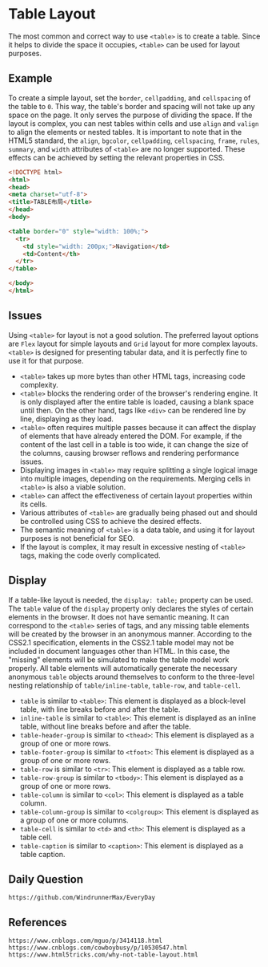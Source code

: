 # Table Layout
The most common and correct way to use `<table>` is to create a table. Since it helps to divide the space it occupies, `<table>` can be used for layout purposes.

## Example
To create a simple layout, set the `border`, `cellpadding`, and `cellspacing` of the table to `0`. This way, the table's border and spacing will not take up any space on the page. It only serves the purpose of dividing the space. If the layout is complex, you can nest tables within cells and use `align` and `valign` to align the elements or nested tables. It is important to note that in the HTML5 standard, the `align`, `bgcolor`, `cellpadding`, `cellspacing`, `frame`, `rules`, `summary`, and `width` attributes of `<table>` are no longer supported. These effects can be achieved by setting the relevant properties in CSS.

```html
<!DOCTYPE html>
<html>
<head> 
<meta charset="utf-8"> 
<title>TABLE布局</title> 
</head>
<body>

<table border="0" style="width: 100%;">
  <tr>
    <td style="width: 200px;">Navigation</td>
    <td>Content</th>
  </tr>
</table>

</body>
</html>
```

## Issues
Using `<table>` for layout is not a good solution. The preferred layout options are `Flex` layout for simple layouts and `Grid` layout for more complex layouts. `<table>` is designed for presenting tabular data, and it is perfectly fine to use it for that purpose.
* `<table>` takes up more bytes than other HTML tags, increasing code complexity.
* `<table>` blocks the rendering order of the browser's rendering engine. It is only displayed after the entire table is loaded, causing a blank space until then. On the other hand, tags like `<div>` can be rendered line by line, displaying as they load.
* `<table>` often requires multiple passes because it can affect the display of elements that have already entered the DOM. For example, if the content of the last cell in a table is too wide, it can change the size of the columns, causing browser reflows and rendering performance issues.
* Displaying images in `<table>` may require splitting a single logical image into multiple images, depending on the requirements. Merging cells in `<table>` is also a viable solution.
* `<table>` can affect the effectiveness of certain layout properties within its cells.
* Various attributes of `<table>` are gradually being phased out and should be controlled using CSS to achieve the desired effects.
* The semantic meaning of `<table>` is a data table, and using it for layout purposes is not beneficial for SEO.
* If the layout is complex, it may result in excessive nesting of `<table>` tags, making the code overly complicated.

## Display
If a table-like layout is needed, the `display: table;` property can be used. The `table` value of the `display` property only declares the styles of certain elements in the browser. It does not have semantic meaning. It can correspond to the `<table>` series of tags, and any missing table elements will be created by the browser in an anonymous manner. According to the CSS2.1 specification, elements in the CSS2.1 table model may not be included in document languages other than HTML. In this case, the "missing" elements will be simulated to make the table model work properly. All table elements will automatically generate the necessary anonymous `table` objects around themselves to conform to the three-level nesting relationship of `table/inline-table`, `table-row`, and `table-cell`.

* `table` is similar to `<table>`: This element is displayed as a block-level table, with line breaks before and after the table.
* `inline-table` is similar to `<table>`: This element is displayed as an inline table, without line breaks before and after the table.
* `table-header-group` is similar to `<thead>`: This element is displayed as a group of one or more rows.
* `table-footer-group` is similar to `<tfoot>`: This element is displayed as a group of one or more rows.
* `table-row` is similar to `<tr>`: This element is displayed as a table row.
* `table-row-group` is similar to `<tbody>`: This element is displayed as a group of one or more rows.
* `table-column` is similar to `<col>`: This element is displayed as a table column.
* `table-column-group` is similar to `<colgroup>`: This element is displayed as a group of one or more columns.
* `table-cell` is similar to `<td>` and `<th>`: This element is displayed as a table cell.
* `table-caption` is similar to `<caption>`: This element is displayed as a table caption.

## Daily Question

```
https://github.com/WindrunnerMax/EveryDay
```

## References

```
https://www.cnblogs.com/mguo/p/3414118.html
https://www.cnblogs.com/cowboybusy/p/10530547.html
https://www.html5tricks.com/why-not-table-layout.html
```